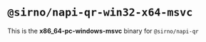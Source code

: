 # `@sirno/napi-qr-win32-x64-msvc`

This is the **x86_64-pc-windows-msvc** binary for `@sirno/napi-qr`
